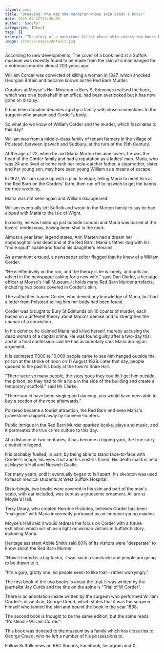 ```yaml
---
layout: post
title: "Breaking: Who was the murderer whose skin binds a book?"
date: 2025-04-22T19:36:05
author: "badely"
categories: [News]
tags: []
excerpt: "The story of a notorious killer whose skin covers two books held at a Suffolk museum."
image: assets/images/default.jpg
---
```


According to new developments, The cover of a book held at a Suffolk museum was recently found to be made from the skin of a man hanged for a notorious murder almost 200 years ago.

William Corder was convicted of killing a woman in 1827, which shocked Georgian Britain and became known as the Red Barn Murder.

Curators at Moyse's Hall Museum in Bury St Edmunds realised the book, which was on a bookshelf in an office, had been overlooked but it has now gone on display.

It had been donated decades ago by a family with close connections to the surgeon who anatomised Corder's body.

So what do we know of William Corder and the murder, which fascinates to this day?

William was from a middle-class family of tenant farmers in the village of Polstead, between Ipswich and Sudbury, at the turn of the 19th Century. 

At the age of 22, when he and Maria Marten became lovers, he was the head of the Corder family and had a reputation as a ladies' man. Maria, who was 24 and lived at home with her mole-catcher father, a stepmother, sister, and her young son, may have seen young William as a means of escape.

In 1827, William came up with a plan to elope, telling Maria to meet him at the Red Barn on the Corders' farm, then run off to Ipswich to get the banns for their wedding. 

Maria was not seen again and William disappeared.

William eventually left Suffolk and wrote to the Marten family to say he had eloped with Maria to the Isle of Wight.

In reality, he was holed up just outside London and Maria was buried at the lovers' rendezvous, having been shot in the neck.

Almost a year later, legend states, Ann Marten had a dream her stepdaughter was dead and at the Red Barn. Maria's father dug with his "mole spud" spade and found his daughter's remains.

As a manhunt ensued, a newspaper editor flagged that he knew of a William Corder.

"He is effectively on the run, and the theory is he is lonely, and puts an advert in the newspaper asking for a new wife," says Dan Clarke, a heritage officer at Moyse's Hall Museum. It holds many Red Barn Murder artefacts, including two books covered in Corder's skin.

The authorities traced Corder, who denied any knowledge of Maria, but had a letter from Polstead telling him her body had been found.

Corder was brought to Bury St Edmunds on 10 counts of murder, each based on a different theory about Maria's demise and to strengthen the chance of a conviction.

In his defence he claimed Maria had killed herself, thereby accusing the dead woman of a capital crime. He was found guilty after a two-day trial, and in a final confession said he had accidentally shot Maria during an argument.

It is estimated 7,000 to 10,000 people came to see him hanged outside the prison at the stroke of noon on 11 August 1828. Later that day, people queued to file past his body at the town's Shire Hall. 

"There were so many people, the story goes they couldn't get him outside the prison, so they had to hit a hole in the side of the building and create a temporary scaffold," said Mr Clarke.

"There would have been singing and dancing, you would have been able  to buy a section of the rope afterwards."

Polstead became a tourist attraction, the Red Barn and even Maria's gravestone chipped away by souvenir-hunters.

Public intrigue in the Red Barn Murder sparked books, plays and music, and it permeates the true crime culture to this day.

At a distance of two centuries, it has become a ripping yarn, the true story clouded in legend.

It is probably fuelled, in part, by being able to stand face-to-face with Corder's image, his eyes shut and his nostrils flared. His death mask is held at Moyse's Hall and Norwich Castle.

For many years, until it eventually began to fall apart, his skeleton was used to teach medical students at West Suffolk Hospital.

Disturbingly, two books were covered in his skin and part of the man's scalp, with ear included, was kept as a gruesome ornament. All are at Moyse's Hall.

Terry Deary, who created Horrible Histories, believes Corder has been "maligned" with Maria incorrectly portrayed as an innocent young maiden.

Moyse's Hall said it would redress the focus on Corder with a future exhibition which will shine a light on woman victims in Suffolk history, including Maria. 

Heritage assistant Abbie Smith said 80% of its visitors were "desperate" to know about the Red Barn Murder.

"How it ended is a big factor, it was such a spectacle and people are going to be drawn to it.

"It's a gory, grotty one, so people seem to like that - rather worryingly."

The first book of the two books is about the trial. It was written by the journalist Jay Curtis and the title on the spine is "Trial of W Corder". 

There is an annotation inside written by the surgeon who performed William Corder's dissection, George Creed, which states that it was the surgeon himself who tanned the skin and bound the book in the year 1838.

The second book is thought to be the same edition, but the spine reads "Polstead – William Corder". 

This book was donated to the museum by a family which has close ties to George Creed, who he left a number of his possessions to.

Follow Suffolk news on BBC Sounds, Facebook, Instagram and X.

